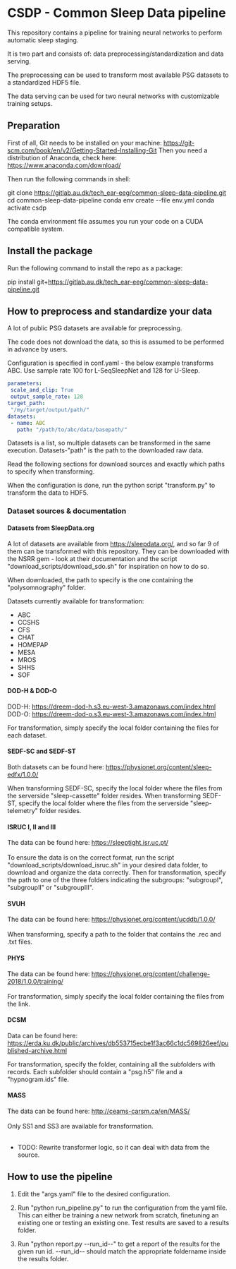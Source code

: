 # CSDP - Common Sleep Data pipeline

This repository contains a pipeline for training neural networks to perform automatic sleep staging.

It is two part and consists of: data preprocessing/standardization and data serving.

The preprocessing can be used to transform most available PSG datasets to a standardized HDF5 file.

The data serving can be used for two neural networks with customizable training setups.

## Preparation

First of all, Git needs to be installed on your machine: https://git-scm.com/book/en/v2/Getting-Started-Installing-Git
Then you need a distribution of Anaconda, check here: https://www.anaconda.com/download/ 

Then run the following commands in shell:

git clone https://gitlab.au.dk/tech_ear-eeg/common-sleep-data-pipeline.git
cd common-sleep-data-pipeline
conda env create --file env.yml
conda activate csdp

The conda environment file assumes you run your code on a CUDA compatible system.

## Install the package

Run the following command to install the repo as a package:

pip install git+https://gitlab.au.dk/tech_ear-eeg/common-sleep-data-pipeline.git

## How to preprocess and standardize your data

A lot of public PSG datasets are available for preprocessing.

The code does not download the data, so this is assumed to be performed in advance by users.

Configuration is specified in conf.yaml - the below example transforms ABC.
Use sample rate 100 for L-SeqSleepNet and 128 for U-Sleep.

```yaml
parameters:
 scale_and_clip: True
 output_sample_rate: 128
target_path:
 "/my/target/output/path/"
datasets:
 - name: ABC
   path: "/path/to/abc/data/basepath/"
```

Datasets is a list, so multiple datasets can be transformed in the same execution.
Datasets-"path" is the path to the downloaded raw data.

Read the following sections for download sources and exactly which paths to specify when transforming.

When the configuration is done, run the python script "transform.py" to transform the data to HDF5.

### Dataset sources & documentation

#### Datasets from SleepData.org
A lot of datasets are available from https://sleepdata.org/, and so far 9 of them can be transformed with this repository.
They can be downloaded with the NSRR gem - look at their documentation and the script "download_scripts/download_sdo.sh" for inspiration on how to do so.

When downloaded, the path to specify is the one containing the "polysomnography" folder.

Datasets currently available for transformation:
- ABC
- CCSHS
- CFS
- CHAT
- HOMEPAP
- MESA
- MROS
- SHHS
- SOF

#### DOD-H & DOD-O
DOD-H: https://dreem-dod-h.s3.eu-west-3.amazonaws.com/index.html  
DOD-O: https://dreem-dod-o.s3.eu-west-3.amazonaws.com/index.html

For transformation, simply specify the local folder containing the files for each dataset.

#### SEDF-SC and SEDF-ST

Both datasets can be found here: https://physionet.org/content/sleep-edfx/1.0.0/

When transforming SEDF-SC, specify the local folder where the files from the serverside "sleep-cassette" folder resides.
When transforming SEDF-ST, specify the local folder where the files from the serverside "sleep-telemetry" folder resides.

#### ISRUC I, II and III

The data can be found here: https://sleeptight.isr.uc.pt/
<br></br>
To ensure the data is on the correct format, run the script "download_scripts/download_isruc.sh" in your desired data folder, to download and organize the data correctly.
Then for transformation, specify the path to one of the three folders indicating the subgroups: "subgroupI", "subgroupII" or "subgroupIII".

#### SVUH

The data can be found here: https://physionet.org/content/ucddb/1.0.0/
<br></br>
When transforming, specify a path to the folder that contains the .rec and .txt files.

#### PHYS

The data can be found here: https://physionet.org/content/challenge-2018/1.0.0/training/
<br></br>
For transformation, simply specify the local folder containing the files from the link.

#### DCSM

Data can be found here: https://erda.ku.dk/public/archives/db553715ecbe1f3ac66c1dc569826eef/published-archive.html

For transformation, specify the folder, containing all the subfolders with records. Each subfolder should contain a "psg.h5" file and a "hypnogram.ids" file.

#### MASS

The data can be found here: http://ceams-carsm.ca/en/MASS/
<br></br>
Only SS1 and SS3 are available for transformation.
<br></br>
- TODO: Rewrite transformer logic, so it can deal with data from the source.

## How to use the pipeline

1. Edit the "args.yaml" file to the desired configuration.

2. Run "python run_pipeline.py" to run the configuration from the yaml file. This can either be training a new network from scratch, finetuning an existing one or testing an existing one. Test results are saved to a results folder.

4. Run "python report.py --run_id--" to get a report of the results for the given run id. --run_id-- should match the appropriate foldername inside the results folder.